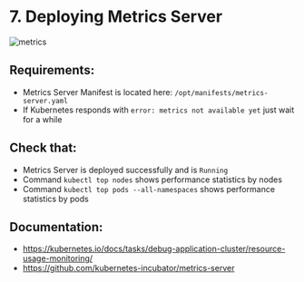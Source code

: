 # 7. Deploying Metrics Server

![metrics](https://user-images.githubusercontent.com/21168270/46579266-95846680-ca40-11e8-86d3-a42291476db8.png)

## Requirements:
- Metrics Server Manifest is located here: `/opt/manifests/metrics-server.yaml`
- If Kubernetes responds with `error: metrics not available yet` just wait for a while

## Check that:
- Metrics Server is deployed successfully and is `Running`
- Command `kubectl top nodes` shows performance statistics by nodes
- Command `kubectl top pods --all-namespaces` shows performance statistics by pods

## Documentation:
- https://kubernetes.io/docs/tasks/debug-application-cluster/resource-usage-monitoring/
- https://github.com/kubernetes-incubator/metrics-server
